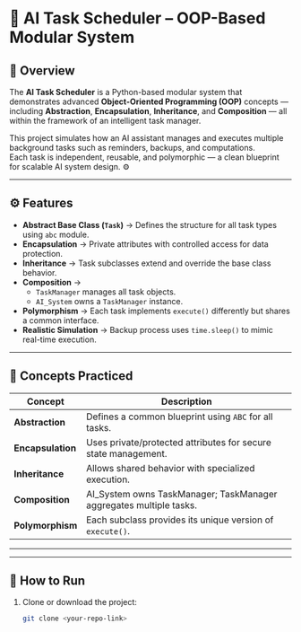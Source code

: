 # 🤖 AI Task Scheduler – OOP-Based Modular System

## 🔹 Overview
The **AI Task Scheduler** is a Python-based modular system that demonstrates advanced **Object-Oriented Programming (OOP)** concepts —  
including **Abstraction**, **Encapsulation**, **Inheritance**, and **Composition** — all within the framework of an intelligent task manager.  

This project simulates how an AI assistant manages and executes multiple background tasks such as reminders, backups, and computations.  
Each task is independent, reusable, and polymorphic — a clean blueprint for scalable AI system design. ⚙️

---

## ⚙️ Features
- **Abstract Base Class (`Task`)** → Defines the structure for all task types using `abc` module.  
- **Encapsulation** → Private attributes with controlled access for data protection.  
- **Inheritance** → Task subclasses extend and override the base class behavior.  
- **Composition** →  
  - `TaskManager` manages all task objects.  
  - `AI_System` owns a `TaskManager` instance.  
- **Polymorphism** → Each task implements `execute()` differently but shares a common interface.  
- **Realistic Simulation** → Backup process uses `time.sleep()` to mimic real-time execution.

---

## 🧠 Concepts Practiced
| Concept | Description |
|----------|--------------|
| **Abstraction** | Defines a common blueprint using `ABC` for all tasks. |
| **Encapsulation** | Uses private/protected attributes for secure state management. |
| **Inheritance** | Allows shared behavior with specialized execution. |
| **Composition** | AI_System owns TaskManager; TaskManager aggregates multiple tasks. |
| **Polymorphism** | Each subclass provides its unique version of `execute()`. |

---


---

## 🚀 How to Run
1. Clone or download the project:
   ```bash
   git clone <your-repo-link>

